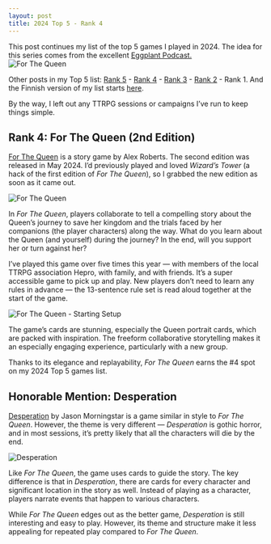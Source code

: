 ```yaml
---
layout: post
title: 2024 Top 5 - Rank 4
---
```

This post continues my list of the top 5 games I played in 2024. The idea for this series comes from the excellent [Eggplant Podcast.](https://eggplant.show/)  
![For The Queen](https://anttiki.github.io/images/for-the-queen-header.jpg "For The Queen")

Other posts in my Top 5 list: [Rank 5](https://anttiki.github.io/Top-5-2024-rank-5/) - [Rank 4](https://anttiki.github.io/Top-5-2024-Rank-4/) - [Rank 3](https://anttiki.github.io/Top-5-2024-Rank-3/) - [Rank 2](https://anttiki.github.io/Top-5-2024-Rank-2/) - Rank 1. And the Finnish version of my list starts [here](https://anttiki.github.io/Top-5-2024-Sija-5/).

By the way, I left out any TTRPG sessions or campaigns I’ve run to keep things simple.

## Rank 4: For The Queen (2nd Edition)

[For The Queen](https://darringtonpress.com/forthequeen/) is a story game by Alex Roberts. The second edition was released in May 2024. I’d previously played and loved *Wizard’s Tower* (a hack of the first edition of *For The Queen*), so I grabbed the new edition as soon as it came out.  

![For The Queen](https://anttiki.github.io/images/for-the-queen1.jpg "For The Queen")

In *For The Queen*, players collaborate to tell a compelling story about the Queen’s journey to save her kingdom and the trials faced by her companions (the player characters) along the way. What do you learn about the Queen (and yourself) during the journey? In the end, will you support her or turn against her?

I’ve played this game over five times this year — with members of the local TTRPG association Hepro, with family, and with friends. It’s a super accessible game to pick up and play. New players don’t need to learn any rules in advance — the 13-sentence rule set is read aloud together at the start of the game.  

![For The Queen - Starting Setup](https://anttiki.github.io/images/for-the-queen2.jpg "For The Queen - Starting Setup")

The game’s cards are stunning, especially the Queen portrait cards, which are packed with inspiration. The freeform collaborative storytelling makes it an especially engaging experience, particularly with a new group.  

Thanks to its elegance and replayability, *For The Queen* earns the #4 spot on my 2024 Top 5 games list.

## Honorable Mention: Desperation

[Desperation](https://bullypulpitgames.itch.io/desperation) by Jason Morningstar is a game similar in style to *For The Queen*. However, the theme is very different — *Desperation* is gothic horror, and in most sessions, it’s pretty likely that all the characters will die by the end.

![Desperation](https://anttiki.github.io/images/desperation.jpg "Desperation")

Like *For The Queen*, the game uses cards to guide the story. The key difference is that in *Desperation*, there are cards for every character and significant location in the story as well. Instead of playing as a character, players narrate events that happen to various characters.

While *For The Queen* edges out as the better game, *Desperation* is still interesting and easy to play. However, its theme and structure make it less appealing for repeated play compared to *For The Queen*.
